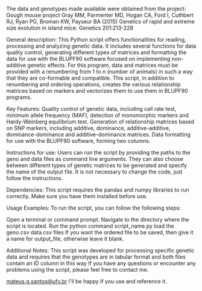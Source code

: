 The data and genotypes made available were obtained from the project:
Gough mouse project
Gray MM, Parmenter MD, Hogan CA, Ford I, Cuthbert RJ, Ryan PG, Broman
KW, Payseur BA (2015) Genetics of rapid and extreme size evolution in
island mice. Genetics 201:213-228

General description:
This Python script offers functionalities for reading, processing and analyzing genetic data.
It includes several functions for data quality control, generating different types of matrices and formatting the data for use with the BLUPF90 software focused on implementing non-additive genetic effects.
For this program, data and matrices must be provided with a renumbering from 1 to n (number of animals) in such a way that they are co-formable and compatible.
This script, in addition to renumbering and ordering operations, creates the various relationship matrices based on markers and vectorizes them to use them in BLUPF90 programs.

Key Features:
Quality control of genetic data, including call rate test, minimum allele frequency (MAF), detection of monomorphic markers and Hardy-Weinberg equilibrium test.
Generation of relationship matrices based on SNP markers, including additive, dominance, additive-additive, dominance-dominance and additive-dominance matrices.
Data formatting for use with the BLUPF90 software, forming two columns.

Instructions for use:
Users can run the script by providing the paths to the geno and data files as command line arguments. They can also choose between different types of genetic matrices to be generated and specify the name of the output file.
It is not necessary to change the code, just follow the instructions.

Dependencies:
This script requires the pandas and numpy libraries to run correctly. Make sure you have them installed before use.

Usage Examples:
To run the script, you can follow the following steps:

Open a terminal or command prompt.
Navigate to the directory where the script is located.
Run the python command script_name.py
load the geno.csv data.csv files
If you want the ordered file to be saved, then give it a name for output_file, otherwise leave it blank.

Additional Notes:
This script was developed for processing specific genetic data and requires that the genotypes are in tabular format and both files contain an ID column in this way
If you have any questions or encounter any problems using the script, please feel free to contact me.

  mateus.g.santos@ufv.br
  I'll be happy if you use and reference it.

